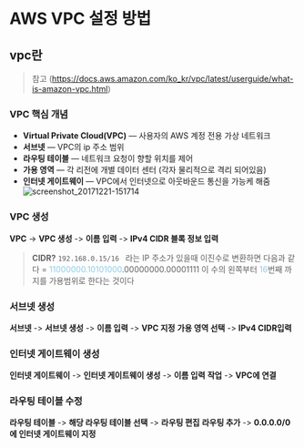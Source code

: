 # AWS VPC 설정 방법

## vpc란

> 참고 (https://docs.aws.amazon.com/ko_kr/vpc/latest/userguide/what-is-amazon-vpc.html)


### VPC 핵심 개념

- **Virtual Private Cloud(VPC)** — 사용자의 AWS 계정 전용 가상 네트워크
- **서브넷** — VPC의 ip 주소 범위
- **라우팅 테이블** — 네트워크 요청이 향할 위치를 제어
- **가용 영역** — 각 리전에 개별 데이터 센터 (각자 물리적으로 격리 되어있음)
- **인터넷 게이트웨이** — VPC에서 인터넷으로 아웃바운드 통신을 가능케 해줌
![screenshot_20171221-151714](https://miro.medium.com/max/1000/1*C_j93s0KB4JwfLgck5YFug.png)

### VPC 생성

**VPC** -> **VPC 생성** -> **이름 입력** -> **IPv4 CIDR 블록 정보 입력**
> **CIDR?**
> `192.168.0.15/16 ` 라는 IP 주소가 있을때
> 이진수로 변환하면 다음과 같다
>  = <span style="color:skyblue">11000000.10101000</span>.00000000.00001111
> 이 수의 왼쪽부터 <span style="color:skyblue">16</span>번째 까지를 가용범위로 한다는 것이다

### 서브넷 생성

**서브넷** -> **서브넷 생성** -> **이름 입력** -> **VPC 지정**
**가용 영역 선택** -> **IPv4 CIDR입력**

### 인터넷 게이트웨이 생성

**인터넷 게이트웨이** -> **인터넷 게이트웨이 생성** -> **이름 입력**
**작업** -> **VPC에 연결**

### 라우팅 테이블 수정

**라우팅 테이블** -> **해당 라우팅 테이블 선택** -> **라우팅 편집**
**라우팅 추가** -> **0.0.0.0/0에 인터넷 게이트웨이 지정**
